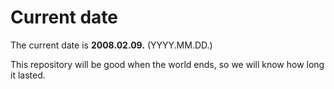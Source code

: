 # Current date

The current date is **2008.02.09.** (YYYY.MM.DD.)

This repository will be good when the world ends, so we will know how long it lasted.